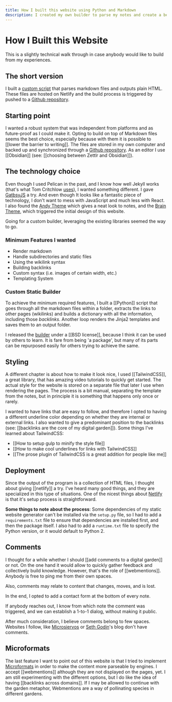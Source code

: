 ```yaml
---
title: How I built this website using Python and Markdown
description: I created my own builder to parse my notes and create a beautiful static website
---
```

# How I Built this Website
This is a slightly technical walk through in case anybody would like to build from my experiences.

## The short version
I built a [custom script](https://github.com/aquilesC/static_website_builder) that parses markdown files and outputs plain HTML. These files are hosted on Netlify and the build process is triggered by pushed to a [Github repository](https://github.com/aquilesC/aquiles.me). 

## Starting point
I wanted a robust system that was independent from platforms and as future-proof as I could make it. Opting to build on top of Markdown files seems the best choice, especially because with them it is possible to [[lower the barrier to writing]]. The files are stored in my own computer and backed up and synchronized through a [Github repository](https://github.com/aquilesC/aquiles.me). As an editor I use [[Obsidian]] (see: [[choosing between Zettlr and Obsidian]]). 

## The technology choice
Even though I used Pelican in the past, and I know how well Jekyll works (that's what Tom Critchlow [uses](https://tomcritchlow.com/2019/02/17/building-digital-garden/)), I wanted something different. I gave  [GatbsyJS](https://www.gatsbyjs.org/) a try. And even though It looks like a fantastic piece of technology, I don't want to mess with JavaScript and much less with React. I also found the [Andy Theme](https://github.com/aravindballa/gatsby-theme-andy/) which gives a neat look to notes, and the [Brain Theme](https://github.com/aengusmcmillin/gatsby-theme-brain), which triggered the initial design of this website. 

Going for a custom builder, leveraging the existing libraries seemed the way to go. 

### Minimum Features I wanted
- Render markdown
- Handle subdirectories and static files
- Using the wikilink syntax
- Building backlinks
- Custom syntax (i.e. images of certain width, etc.)
- Templating System

### Custom Static Builder
To achieve the minimum required features, I built a [[Python]] script that goes through all the markdown files within a folder, extracts the links to other pages (wikilinks) and builds a dictionary with all the information, including those *backlinks*. Another loop renders the Jinja2 templates and saves them to an output folder.  

I released the  [builder](https://github.com/aquilesC/static_website_builder) under a [[BSD license]], because I think it can be used by others to learn. It is fare from being 'a package', but many of its parts can be repurposed easily for others trying to achieve the same. 

## Styling
A different chapter is about how to make it look nice, I used [[TailwindCSS]], a great library, that has amazing video tutorials to quickly get started. The actual style for the website is stored on a separate file that later I use when rendering the pages. The process is a bit manual, separating the template from the notes, but in principle it is something that happens only once or rarely.

I wanted to have links that are easy to follow, and therefore I opted to having a different underline color depending on whether they are internal or external links. I also wanted to give a predominant position to the backlinks (see: [[backlinks are the core of my digital garden]]). Some things I've learned about TailwindCSS:

- [[How to setup gulp to minify the style file]]
- [[How to make cool underlines for links with TailwindCSS]]
- [[The prose plugin of TailwindCSS is a great addition for people like me]]

## Deployment
Since the output of the program is a collection of HTML files, I thought about giving [[netlify]] a try. I've heard many good things, and they are specialized in this type of situations. One of the nicest things about [Netlify](https://www.netlify.com/) is that it's setup process is straightforward. 

**Some things to note about the process**: Some dependencies of my static website generator can't be installed via the ``setup.py`` file, so I had to add a ``requirements.txt`` file to ensure that dependencies are installed first, and then the package itself. I also had to add a ``runtime.txt`` file to specify the Python version, or it would default to Python 2. 

## Comments
I thought for a while whether I should [[add comments to a digital garden]] or not. On the one hand it would allow to quickly gather feedback and collectively build knowledge. However, that's the role of [[webmentions]]. Anybody is free to ping me from their own spaces. 

Also, comments may relate to content that changes, moves, and is lost. 

In the end, I opted to add a contact form at the bottom of every note. 

If anybody reaches out, I know from which note the comment was triggered, and we can establish a 1-to-1 dialog, without making it public. 

After much consideration, I believe comments belong to few spaces. Websites I follow, like [Microsiervos](https://www.microsiervos.com/) or [Seth Godin](https://seths.blog/)'s blog don't have comments. 
## Microformats
The last feature I want to point out of this website is that I tried to implement [Microformats](https://microformats.org) in order to make the content more parseable by engines. I accept [[webmentions]] although they are not displayed on the pages, yet. I am still experimenting with the different options, but I do like the idea of having [[backlinks across domains]]. If I may be allowed to continue with the garden metaphor, Webmentions are a way of pollinating species in different gardens.  